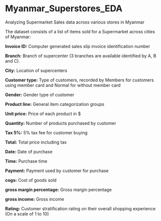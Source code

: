 # Myanmar_Superstores_EDA
Analyzing Supermarket Sales data across various stores in Myanmar

The dataset consists of a list of items sold for a Supermarket across cities of Myanmar:

**Invoice ID:** Computer generated sales slip invoice identification number

**Branch:** Branch of supercenter (3 branches are available identified by A, B and C).

**City:** Location of supercenters

**Customer type:** Type of customers, recorded by Members for customers using member card and Normal for without member card

**Gender:** Gender type of customer

**Product line:** General item categorization groups

**Unit price:** Price of each product in $

**Quantity:** Number of products purchased by customer

**Tax 5%:** 5% tax fee for customer buying

**Total:** Total price including tax

**Date:** Date of purchase

**Time:** Purchase time

**Payment:** Payment used by customer for purchase

**cogs:** Cost of goods sold

**gross margin percentage:** Gross margin percentage

**gross income:** Gross income

**Rating:** Customer stratification rating on their overall shopping experience (On a scale of 1 to 10)
